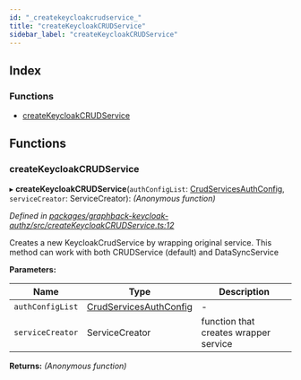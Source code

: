 ```yaml
---
id: "_createkeycloakcrudservice_"
title: "createKeycloakCRUDService"
sidebar_label: "createKeycloakCRUDService"
---
```


## Index

### Functions

* [createKeycloakCRUDService](_createkeycloakcrudservice_.md#createkeycloakcrudservice)

## Functions

###  createKeycloakCRUDService

▸ **createKeycloakCRUDService**(`authConfigList`: [CrudServicesAuthConfig](_keycloakconfig_.md#crudservicesauthconfig), `serviceCreator`: ServiceCreator): *(Anonymous function)*

*Defined in [packages/graphback-keycloak-authz/src/createKeycloakCRUDService.ts:12](https://github.com/aerogear/graphback/blob/63664df15/packages/graphback-keycloak-authz/src/createKeycloakCRUDService.ts#L12)*

Creates a new KeycloakCrudService by wrapping original service.
This method can work with both CRUDService (default) and DataSyncService

**Parameters:**

Name | Type | Description |
------ | ------ | ------ |
`authConfigList` | [CrudServicesAuthConfig](_keycloakconfig_.md#crudservicesauthconfig) | - |
`serviceCreator` | ServiceCreator | function that creates wrapper service  |

**Returns:** *(Anonymous function)*
